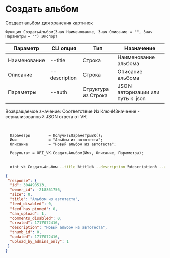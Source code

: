 ﻿---
sidebar_position: 5
---

# Создать альбом
 Создает альбом для хранения картинок



`Функция СоздатьАльбом(Знач Наименование, Знач Описание = "", Знач Параметры = "") Экспорт`

  | Параметр | CLI опция | Тип | Назначение |
  |-|-|-|-|
  | Наименование | --title | Строка | Наименование альбома |
  | Описание | --description | Строка | Описание альбома |
  | Параметры | --auth | Структура из Строка | JSON авторизации или путь к .json |

  
  Возвращаемое значение:   Соответствие Из КлючИЗначение - сериализованный JSON ответа от VK

<br/>




```bsl title="Пример кода"
  Параметры        = ПолучитьПараметрыВК();
  Имя              = "Альбом из автотеста";
  Описание         = "Новый альбом из автотеста";
  
  Результат = OPI_VK.СоздатьАльбом(Имя, Описание, Параметры);
```



```sh title="Пример команды CLI"
    
  oint vk СоздатьАльбом --title %title% --description %description% --auth %auth%

```

```json title="Результат"
{
 "response": {
  "id": 304498513,
  "owner_id": -218861756,
  "size": 0,
  "title": "Альбом из автотеста",
  "feed_disabled": 0,
  "feed_has_pinned": 0,
  "can_upload": 1,
  "comments_disabled": 0,
  "created": 1717072416,
  "description": "Новый альбом из автотеста",
  "thumb_id": 0,
  "updated": 1717072416,
  "upload_by_admins_only": 1
 }
}
```
